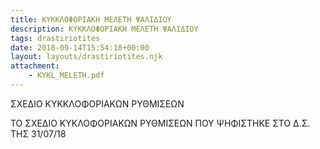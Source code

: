 ```yaml
---
title: ΚΥΚΚΛΟΦΟΡΙΑΚΗ ΜΕΛΕΤΗ ΨΑΛΙΔΙΟΥ
description: ΚΥΚΚΛΟΦΟΡΙΑΚΗ ΜΕΛΕΤΗ ΨΑΛΙΔΙΟΥ
tags: drastiriotites
date: 2018-09-14T15:54:18+00:00
layout: layouts/drastiriotites.njk
attachment:
    - KYKL_MELETH.pdf
---
```

 ΣΧΕΔΙΟ ΚΥΚΚΛΟΦΟΡΙΑΚΩΝ ΡΥΘΜΙΣΕΩΝ
<!-- excerpt -->
ΤΟ ΣΧΕΔΙΟ ΚΥΚΛΟΦΟΡΙΑΚΩΝ ΡΥΘΜΙΣΕΩΝ ΠΟΥ ΨΗΦΙΣΤΗΚΕ ΣΤΟ Δ.Σ. ΤΗΣ 31/07/18
